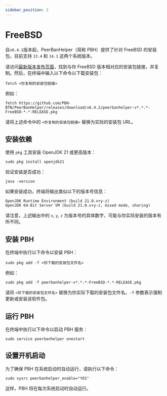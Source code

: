 ```yaml
---
sidebar_position: 2
---
```


# FreeBSD

自`v6.4.1`版本起，PeerBanHelper（简称 PBH）提供了针对 FreeBSD 的安装包，目前支持 `13.4` 和 `14.1` 这两个系统版本。

请访问[最新版本发布页面](https://github.com/PBH-BTN/PeerBanHelper/releases/latest)，找到与你 FreeBSD 版本相对应的安装包链接，并复制。然后，在终端中输入以下命令以下载安装包：

```shell
fetch <你复制的安装包链接>
```

例如：

```shell
fetch https://github.com/PBH-BTN/PeerBanHelper/releases/download/v6.4.2/peerbanhelper-v*.*.*-FreeBSD-*.*-RELEASE.pkg
```

请将上述命令中的 `<你复制的安装包链接>` 替换为实际的安装包 URL。

## 安装依赖

使用 `pkg` 工具安装 OpenJDK 21 或更高版本：

```shell
sudo pkg install openjdk21
```

验证安装是否成功：

```shell
java -version
```

如果安装成功，终端将输出类似以下的版本号信息：

```plain
OpenJDK Runtime Environment (build 21.0.x+y-z)
OpenJDK 64-Bit Server VM (build 21.0.x+y-z, mixed mode, sharing)
```

请注意，上述输出中的 `x`, `y`, `z` 为版本号的具体数字，可能与你实际安装的版本有所不同。

## 安装 PBH

在终端中执行以下命令以安装 PBH：

```shell
sudo pkg add -f <你下载的安装包文件名>
```

例如：

```shell
sudo pkg add -f peerbanhelper-v*.*.*-FreeBSD-*.*-RELEASE.pkg
```

请将 `<你下载的安装包文件名>` 替换为你实际下载的安装包文件名。`-f` 参数表示强制更新或安装该软件包。

## 运行 PBH

在终端中执行以下命令以启动 PBH 服务：

```shell
sudo service peerbanhelper onestart
```

## 设置开机启动

为了确保 PBH 在系统启动时自动运行，请执行以下命令：

```shell
sudo sysrc peerbanhelper_enable="YES"
```

这样，PBH 将在每次系统启动时自动运行。
